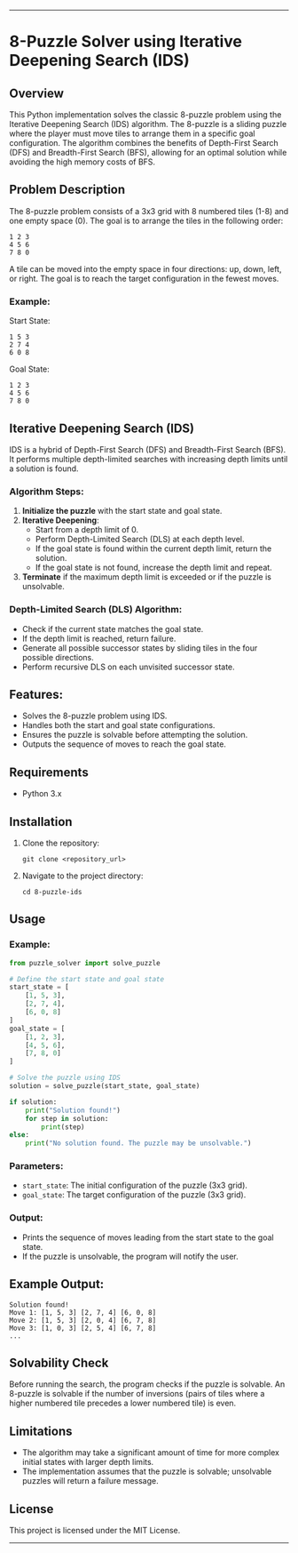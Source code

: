 

---

# 8-Puzzle Solver using Iterative Deepening Search (IDS)

## Overview
This Python implementation solves the classic 8-puzzle problem using the Iterative Deepening Search (IDS) algorithm. The 8-puzzle is a sliding puzzle where the player must move tiles to arrange them in a specific goal configuration. The algorithm combines the benefits of Depth-First Search (DFS) and Breadth-First Search (BFS), allowing for an optimal solution while avoiding the high memory costs of BFS.

## Problem Description
The 8-puzzle problem consists of a 3x3 grid with 8 numbered tiles (1-8) and one empty space (0). The goal is to arrange the tiles in the following order:

```
1 2 3
4 5 6
7 8 0
```

A tile can be moved into the empty space in four directions: up, down, left, or right. The goal is to reach the target configuration in the fewest moves.

### Example:
Start State:
```
1 5 3
2 7 4
6 0 8
```

Goal State:
```
1 2 3
4 5 6
7 8 0
```

## Iterative Deepening Search (IDS)
IDS is a hybrid of Depth-First Search (DFS) and Breadth-First Search (BFS). It performs multiple depth-limited searches with increasing depth limits until a solution is found.

### Algorithm Steps:
1. **Initialize the puzzle** with the start state and goal state.
2. **Iterative Deepening**:
   - Start from a depth limit of 0.
   - Perform Depth-Limited Search (DLS) at each depth level.
   - If the goal state is found within the current depth limit, return the solution.
   - If the goal state is not found, increase the depth limit and repeat.
3. **Terminate** if the maximum depth limit is exceeded or if the puzzle is unsolvable.

### Depth-Limited Search (DLS) Algorithm:
- Check if the current state matches the goal state.
- If the depth limit is reached, return failure.
- Generate all possible successor states by sliding tiles in the four possible directions.
- Perform recursive DLS on each unvisited successor state.

## Features:
- Solves the 8-puzzle problem using IDS.
- Handles both the start and goal state configurations.
- Ensures the puzzle is solvable before attempting the solution.
- Outputs the sequence of moves to reach the goal state.

## Requirements
- Python 3.x

## Installation
1. Clone the repository:
   ```
   git clone <repository_url>
   ```
2. Navigate to the project directory:
   ```
   cd 8-puzzle-ids
   ```

## Usage

### Example:
```python
from puzzle_solver import solve_puzzle

# Define the start state and goal state
start_state = [
    [1, 5, 3],
    [2, 7, 4],
    [6, 0, 8]
]
goal_state = [
    [1, 2, 3],
    [4, 5, 6],
    [7, 8, 0]
]

# Solve the puzzle using IDS
solution = solve_puzzle(start_state, goal_state)

if solution:
    print("Solution found!")
    for step in solution:
        print(step)
else:
    print("No solution found. The puzzle may be unsolvable.")
```

### Parameters:
- `start_state`: The initial configuration of the puzzle (3x3 grid).
- `goal_state`: The target configuration of the puzzle (3x3 grid).

### Output:
- Prints the sequence of moves leading from the start state to the goal state.
- If the puzzle is unsolvable, the program will notify the user.

## Example Output:
```
Solution found!
Move 1: [1, 5, 3] [2, 7, 4] [6, 0, 8]
Move 2: [1, 5, 3] [2, 0, 4] [6, 7, 8]
Move 3: [1, 0, 3] [2, 5, 4] [6, 7, 8]
...
```

## Solvability Check
Before running the search, the program checks if the puzzle is solvable. An 8-puzzle is solvable if the number of inversions (pairs of tiles where a higher numbered tile precedes a lower numbered tile) is even.

## Limitations
- The algorithm may take a significant amount of time for more complex initial states with larger depth limits.
- The implementation assumes that the puzzle is solvable; unsolvable puzzles will return a failure message.

## License
This project is licensed under the MIT License.

---
